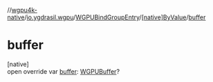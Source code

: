 //[wgpu4k-native](../../../../index.md)/[io.ygdrasil.wgpu](../../index.md)/[WGPUBindGroupEntry](../index.md)/[[native]ByValue](index.md)/[buffer](buffer.md)

# buffer

[native]\
open override var [buffer](buffer.md): [WGPUBuffer](../../-w-g-p-u-buffer/index.md)?